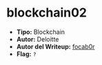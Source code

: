 # blockchain02 #

- **Tipo:** Blockchain
- **Autor:** Deloitte
- **Autor del Writeup:** [focab0r](https://github.com/focab0r)
- **Flag:** `?`

